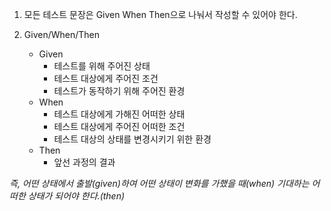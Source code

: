 1. 모든 테스트 문장은 Given When Then으로 나눠서 작성할 수 있어야 한다.
    
2. Given/When/Then
    
    - Given
        - 테스트를 위해 주어진 상태
        - 테스트 대상에게 주어진 조건
        - 테스트가 동작하기 위해 주어진 환경
    - When
        - 테스트 대상에게 가해진 어떠한 상태
        - 테스트 대상에게 주어진 어떠한 조건
        - 테스트 대상의 상태를 변경시키기 위한 환경
    - Then
        - 앞선 과정의 결과

*즉, 어떤 상태에서 출발(given)하여 어떤 상태이 변화를 가했을 때(when) 기대하는 어떠한 상태가 되어야 한다.(then)*
